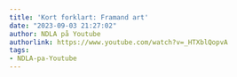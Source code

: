 ```yaml
---
title: 'Kort forklart: Framand art'
date: "2023-09-03 21:27:02"
author: NDLA på Youtube
authorlink: https://www.youtube.com/watch?v=_HTXblQopvA
tags:
- NDLA-pa-Youtube
---
```

